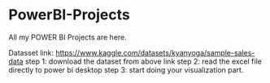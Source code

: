 # PowerBI-Projects
All my POWER BI Projects are here.

Datasset link: https://www.kaggle.com/datasets/kyanyoga/sample-sales-data
 step 1: download the dataset from above link 
 step 2: read the excel file directly to power bi desktop
 step 3: start doing your visualization part.
 
